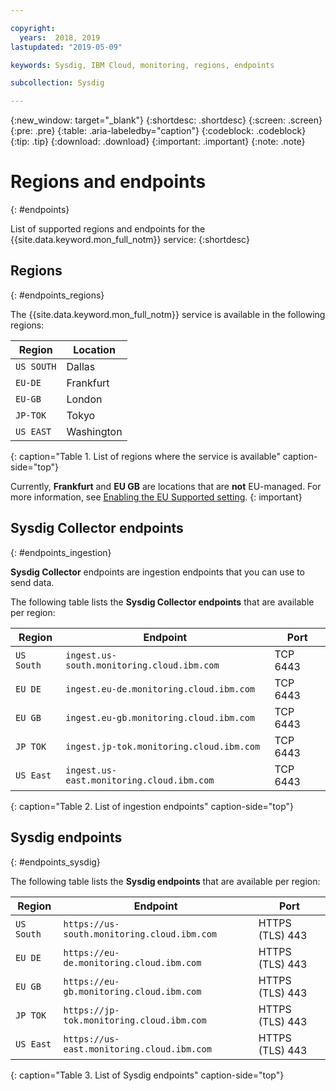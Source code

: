 ```yaml
---

copyright:
  years:  2018, 2019
lastupdated: "2019-05-09"

keywords: Sysdig, IBM Cloud, monitoring, regions, endpoints

subcollection: Sysdig

---
```


{:new_window: target="_blank"}
{:shortdesc: .shortdesc}
{:screen: .screen}
{:pre: .pre}
{:table: .aria-labeledby="caption"}
{:codeblock: .codeblock}
{:tip: .tip}
{:download: .download}
{:important: .important}
{:note: .note}


# Regions and endpoints
{: #endpoints}

List of supported regions and endpoints for the {{site.data.keyword.mon_full_notm}} service:
{:shortdesc}

## Regions
{: #endpoints_regions}

The {{site.data.keyword.mon_full_notm}} service is available in the following regions:

| Region                | Location  | 
|-----------------------|-----------|
| `US SOUTH`            | Dallas    | 
| `EU-DE`               | Frankfurt | 
| `EU-GB`               | London    | 
| `JP-TOK`              | Tokyo     |
| `US EAST`             | Washington|
{: caption="Table 1. List of regions where the service is available" caption-side="top"} 

Currently, **Frankfurt** and **EU GB** are locations that are **not** EU-managed. For more information, see [Enabling the EU Supported setting](/docs/account?topic=account-eu-hipaa-supported#bill_eusupported).
{: important}


## Sysdig Collector endpoints
{: #endpoints_ingestion}

**Sysdig Collector** endpoints are ingestion endpoints that you can use to send data.

The following table lists the **Sysdig Collector endpoints** that are available per region:

| Region        | Endpoint                                                  | Port |
|---------------|-----------------------------------------------------------|------|
| `US South`    | `ingest.us-south.monitoring.cloud.ibm.com`                | TCP 6443 |
| `EU DE`       | `ingest.eu-de.monitoring.cloud.ibm.com`                   | TCP 6443 | 
| `EU GB`       | `ingest.eu-gb.monitoring.cloud.ibm.com`                   | TCP 6443 | 
| `JP TOK`      | `ingest.jp-tok.monitoring.cloud.ibm.com`                  | TCP 6443 | 
| `US East`     | `ingest.us-east.monitoring.cloud.ibm.com`                 | TCP 6443 | 
{: caption="Table 2. List of ingestion endpoints" caption-side="top"} 



## Sysdig endpoints
{: #endpoints_sysdig}

The following table lists the **Sysdig endpoints** that are available per region:

| Region       | Endpoint                                                  | Port            |
|--------------|-----------------------------------------------------------|-----------------|
| `US South`   | `https://us-south.monitoring.cloud.ibm.com`               | HTTPS (TLS) 443 |  
| `EU DE`      | `https://eu-de.monitoring.cloud.ibm.com `                 | HTTPS (TLS) 443 |
| `EU GB`      | `https://eu-gb.monitoring.cloud.ibm.com `                 | HTTPS (TLS) 443 |
| `JP TOK`     | `https://jp-tok.monitoring.cloud.ibm.com`                 | HTTPS (TLS) 443 |
| `US East`    | `https://us-east.monitoring.cloud.ibm.com`                | HTTPS (TLS) 443 |
{: caption="Table 3. List of Sysdig endpoints" caption-side="top"} 


